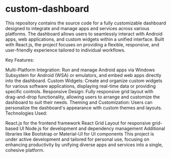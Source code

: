 # custom-dashboard

This repository contains the source code for a fully customizable dashboard designed to integrate and manage apps and services across various platforms. The dashboard allows users to seamlessly interact with Android apps, web applications, and custom widgets within a unified interface. Built with React.js, the project focuses on providing a flexible, responsive, and user-friendly experience tailored to individual workflows.

Key Features:

Multi-Platform Integration: Run and manage Android apps via Windows Subsystem for Android (WSA) or emulators, and embed web apps directly into the dashboard.
Custom Widgets: Create and organize custom widgets for various software applications, displaying real-time data or providing specific controls.
Responsive Design: Fully responsive grid layout with drag-and-drop functionality, allowing users to arrange and customize the dashboard to suit their needs.
Theming and Customization: Users can personalize the dashboard's appearance with custom themes and layouts.
Technologies Used:

React.js for the frontend framework
React Grid Layout for responsive grid-based UI
Node.js for development and dependency management
Additional libraries like Bootstrap or Material-UI for UI components
This project is under active development and tailored for personal use, focusing on enhancing productivity by unifying diverse apps and services into a single, cohesive platform.
